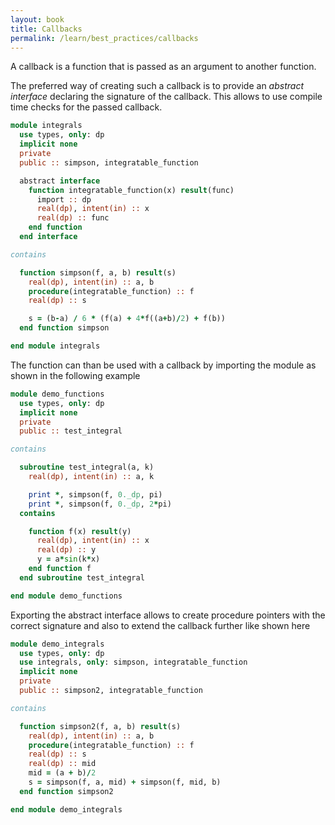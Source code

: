 ```yaml
---
layout: book
title: Callbacks
permalink: /learn/best_practices/callbacks
---
```


A callback is a function that is passed as an argument to another function.

The preferred way of creating such a callback is to provide an *abstract interface*
declaring the signature of the callback. This allows to use compile time checks
for the passed callback.

```fortran
module integrals
  use types, only: dp
  implicit none
  private
  public :: simpson, integratable_function

  abstract interface
    function integratable_function(x) result(func)
      import :: dp
      real(dp), intent(in) :: x
      real(dp) :: func
    end function
  end interface

contains

  function simpson(f, a, b) result(s)
    real(dp), intent(in) :: a, b
    procedure(integratable_function) :: f
    real(dp) :: s

    s = (b-a) / 6 * (f(a) + 4*f((a+b)/2) + f(b))
  end function simpson

end module integrals
```

The function can than be used with a callback by importing the module
as shown in the following example

```fortran
module demo_functions
  use types, only: dp
  implicit none
  private
  public :: test_integral

contains

  subroutine test_integral(a, k)
    real(dp), intent(in) :: a, k

    print *, simpson(f, 0._dp, pi)
    print *, simpson(f, 0._dp, 2*pi)
  contains

    function f(x) result(y)
      real(dp), intent(in) :: x
      real(dp) :: y
      y = a*sin(k*x)
    end function f
  end subroutine test_integral

end module demo_functions
```

Exporting the abstract interface allows to create procedure pointers with the
correct signature and also to extend the callback further like shown here

```fortran
module demo_integrals
  use types, only: dp
  use integrals, only: simpson, integratable_function
  implicit none
  private
  public :: simpson2, integratable_function

contains

  function simpson2(f, a, b) result(s)
    real(dp), intent(in) :: a, b
    procedure(integratable_function) :: f
    real(dp) :: s
    real(dp) :: mid
    mid = (a + b)/2
    s = simpson(f, a, mid) + simpson(f, mid, b)
  end function simpson2

end module demo_integrals
```
